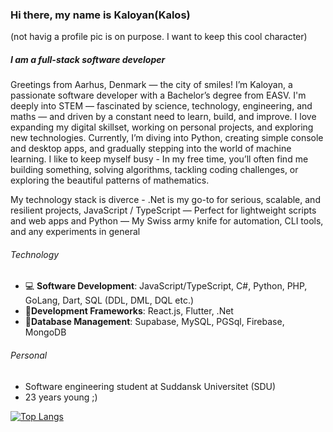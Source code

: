 ### Hi there, my name is Kaloyan(Kalos) 
(not havig a profile pic is on purpose. I want to keep this cool character)
##### I am a full-stack software developer

Greetings from Aarhus, Denmark — the city of smiles! I’m Kaloyan, a passionate software developer with a Bachelor’s degree from EASV. I'm deeply into STEM — fascinated by science, technology, engineering, and maths — and driven by a constant need to learn, build, and improve.
I love expanding my digital skillset, working on personal projects, and exploring new technologies. Currently, I’m diving into Python, creating simple console and desktop apps, and gradually stepping into the world of machine learning. 
I like to keep myself busy - In my free time, you’ll often find me building something, solving algorithms, tackling coding challenges, or exploring the beautiful patterns of mathematics.

My technology stack is diverce - .Net is my go-to for serious, scalable, and resilient projects, JavaScript / TypeScript — Perfect for lightweight scripts and web apps and Python — My Swiss army knife for automation, CLI tools, and any experiments in general

###### Technology
- :computer: **Software Development**: JavaScript/TypeScript, C#, Python, PHP, GoLang, Dart, SQL (DDL, DML, DQL etc.)
- :dvd:**Development Frameworks**: React.js, Flutter, .Net
- :floppy_disk:**Database Management**: Supabase, MySQL, PGSql, Firebase, MongoDB
  
###### Personal
- Software engineering student at Suddansk Universitet (SDU)
- 23 years young ;)
  
[![Top Langs](https://github-readme-stats.vercel.app/api/top-langs/?username=kaloyanpepelyashki)](https://github.com/anuraghazra/github-readme-stats)
